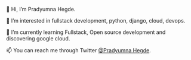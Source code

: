  👋 Hi, I’m Pradyumna Hegde.

 👀 I’m interested in fullstack development, python, django, cloud, devops.

 🌱 I’m currently learning Fullstack, Open source development and discovering google cloud.

 📫 You can reach me through Twitter [@Pradyumna Hegde](https://twitter.com/pradcode).


<!---
- 💞️ I’m looking to collaborate on ...
- 📫 How to reach me ...
pradyumna-ph/pradyumna-ph is a ✨ special ✨ repository because its `README.md` (this file) appears on your GitHub profile.
You can click the Preview link to take a look at your changes.
--->
